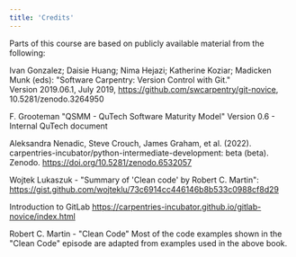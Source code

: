 ```yaml
---
title: 'Credits'
---
```


Parts of this course are based on publicly available material from the following:


Ivan Gonzalez; Daisie Huang;  Nima Hejazi;  Katherine Koziar; 
Madicken Munk (eds): "Software Carpentry: Version Control with Git."  
Version 2019.06.1, July 2019,
https://github.com/swcarpentry/git-novice, 10.5281/zenodo.3264950

F. Grooteman "QSMM - QuTech Software Maturity Model"
Version 0.6 - Internal QuTech document

Aleksandra Nenadic, Steve Crouch, James Graham, et al. (2022).
carpentries-incubator/python-intermediate-development: beta (beta). Zenodo. https://doi.org/10.5281/zenodo.6532057

Wojtek Lukaszuk - "Summary of 'Clean code' by Robert C. Martin": https://gist.github.com/wojteklu/73c6914cc446146b8b533c0988cf8d29

Introduction to GitLab
https://carpentries-incubator.github.io/gitlab-novice/index.html

Robert C. Martin - "Clean Code"
Most of the code examples shown in the "Clean Code" episode are adapted from examples used in the above book.



